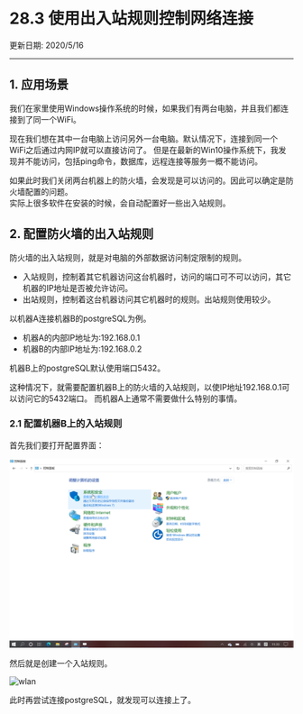 # 28.3 使用出入站规则控制网络连接

更新日期: 2020/5/16

-----------------------------------------------------

## 1.	应用场景	

我们在家里使用Windows操作系统的时候，如果我们有两台电脑，并且我们都连接到了同一个WiFi。	

现在我们想在其中一台电脑上访问另外一台电脑。默认情况下，连接到同一个WiFi之后通过内网IP就可以直接访问了。	
但是在最新的Win10操作系统下，我发现并不能访问，包括ping命令，数据库，远程连接等服务一概不能访问。	

如果此时我们关闭两台机器上的防火墙，会发现是可以访问的。因此可以确定是防火墙配置的问题。	
实际上很多软件在安装的时候，会自动配置好一些出入站规则。	

## 2.	配置防火墙的出入站规则	

防火墙的出入站规则，就是对电脑的外部数据访问制定限制的规则。	

- 入站规则，控制着其它机器访问这台机器时，访问的端口可不可以访问，其它机器的IP地址是否被允许访问。
- 出站规则，控制着这台机器访问其它机器时的规则。出站规则使用较少。

以机器A连接机器B的postgreSQL为例。	

- 机器A的内部IP地址为:192.168.0.1
- 机器B的内部IP地址为:192.168.0.2

机器B上的postgreSQL默认使用端口5432。

这种情况下，就需要配置机器B上的防火墙的入站规则，以使IP地址192.168.0.1可以访问它的5432端口。	
而机器A上通常不需要做什么特别的事情。	

### 2.1	配置机器B上的入站规则

首先我们要打开配置界面：

![wlan](S003.files/打开出入站规则.png)

然后就是创建一个入站规则。

![wlan](S003.files/配置出入站规则.png)

此时再尝试连接postgreSQL，就发现可以连接上了。

